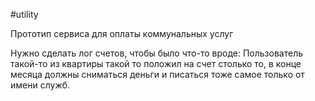 #utility

Прототип сервиса для оплаты коммунальных услуг

Нужно сделать лог счетов, чтобы было что-то вроде:
Пользователь такой-то из квартиры такой то положил на счет столько то, в конце месяца должны сниматься деньги и писаться тоже самое только от имени служб.

